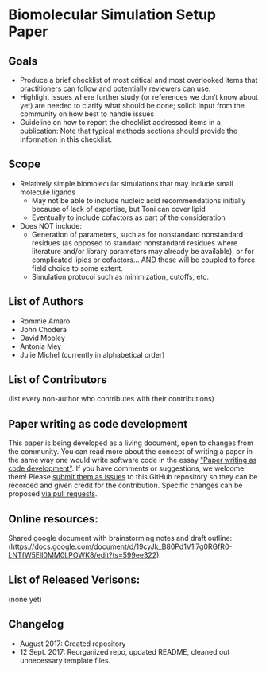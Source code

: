 # Biomolecular Simulation Setup Paper

## Goals
* Produce a brief checklist of most critical and most overlooked items that practitioners can follow and potentially reviewers can use.
* Highlight issues where further study (or references we don’t know about yet) are needed to clarify what should be done; solicit input from the community on how best to handle issues
* Guideline on how to report the checklist addressed items in a publication: Note that typical methods sections should provide the information in this checklist. 

## Scope
* Relatively simple biomolecular simulations that may include small molecule ligands
    * May not be able to include nucleic acid recommendations initially because of lack of expertise, but Toni can cover lipid
    * Eventually to include cofactors as part of the consideration
* Does NOT include:
    * Generation of parameters, such as for nonstandard nonstandard residues (as opposed to standard nonstandard residues where literature and/or library parameters may already be available), or for complicated lipids or cofactors… AND these will be coupled to force field choice to some extent.
    * Simulation protocol such as minimization, cutoffs, etc. 

## List of Authors

- Rommie Amaro
- John Chodera
- David Mobley
- Antonia Mey
- Julie Michel
(currently in alphabetical order)

## List of Contributors
(list every non-author who contributes with their contributions)

## Paper writing as code development
<!-- This discussion is so that people know how to contribute to your document. -->
This paper is being developed as a living document, open to changes from the community.
You can read more about the concept of writing a paper in the same way one would write software code in the essay ["Paper writing as code development"](https://livecomsjournal.github.io/paper_code.html).
If you have comments or suggestions, we welcome them! Please [submit them as issues](https://guides.github.com/features/issues/) to this GitHub repository so they can be recorded and given credit for the contribution.
Specific changes can be proposed [via pull requests](https://help.github.com/articles/about-pull-requests/).

## Online resources:
Shared google document with brainstorming notes and draft outline: (https://docs.google.com/document/d/19cyJk_B80Pd1V1l7g0RGfR0-LNTfW5ElI0MM0LPOWK8/edit?ts=599ee322). 

## List of Released Verisons:
(none yet)

## Changelog
- August 2017: Created repository
- 12 Sept. 2017: Reorganized repo, updated README, cleaned out unnecessary template files.
